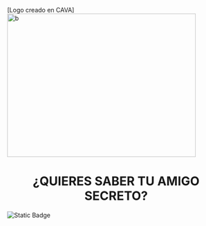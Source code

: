 [Logo creado en CAVA]<img width="436" height="332" alt="b" src="https://github.com/user-attachments/assets/ff07e6fe-64d4-4b01-ae60-601f488636ea" />
<h1 align="center"> ¿QUIERES SABER TU AMIGO SECRETO? </h1>
<img alt="Static Badge" src="https://img.shields.io/badge/Status%20-%20EN%20DESARROLLO-GREEN">



